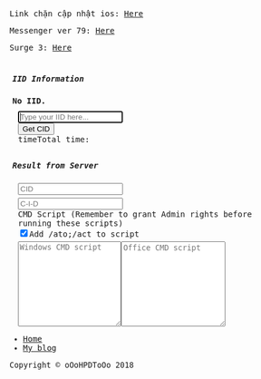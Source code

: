 Link chặn cập nhật ios: <a href="https://github.com/vnvccsf/vnvccsf.github.io/raw/master/chan-cap-nhat-ios-12.mobileconfig">Here</a>

Messenger ver 79: <a href="https://is.gd/h41qr8">Here</a>

Surge 3: <a href="https://is.gd/duPewC">Here</a>




<!DOCTYPE html><html><head> <meta charset="utf-8"> <meta name="viewport" content="width=device-width, initial-scale=1.0, shrink-to-fit=no"> <title>Hỗ trợ lấy CID dễ dàng - Coded by oOoHPDToOo</title> <meta name="author" content="oOoHPDToOo"> <meta name="keywords" content="webact,getcid,hotrogetcidstep3,hotrolayciddedang,hpdtruong,ooohpdtooo"> <meta name="description" content="Hỗ trợ lấy CID thông qua WebAct nhanh chóng và dễ dàng hơn bao giờ hết"> <link rel="stylesheet" href="https://cdnjs.cloudflare.com/ajax/libs/twitter-bootstrap/4.1.3/css/bootstrap.min.css"> <link rel="stylesheet" href="https://use.fontawesome.com/releases/v5.0.13/css/all.css"> <link rel="stylesheet" href="https://cdnjs.cloudflare.com/ajax/libs/ionicons/2.0.1/css/ionicons.min.css"> <link rel="stylesheet" href="https://fonts.googleapis.com/css?family=Bitter:400,700"> <link rel="stylesheet" href="https://fonts.googleapis.com/css?family=Inconsolata&amp;subset=latin-ext"> <link rel="stylesheet" href="assets/css/styles.min.css?h=aec2995dc9e504969790341f53dffa14"><script type="text/javascript" src="http://gc.kis.v2.scr.kaspersky-labs.com/02A7C3C8-73EF-014B-8039-1ED669B77156/main.js" charset="UTF-8"></script></head><body style="font-family: Inconsolata, monospace;padding-bottom: 0px;margin-bottom: 0px;"> <div style="padding-right: 5px;padding-left: 5px;padding-top: 5px;"> <div class="card"> <div class="card-header"> <h5 class="d-inline-block piid_header"><strong>IID Information</strong><br></h5> <h5 class="text-center float-right order-1 justify-content-sm-center align-items-sm-center iidtypelabel" id="iidtype" style="font-style: normal;margin: 0px;margin-bottom: 0px;">No IID.</h5> </div><div class="card-body" style="padding: 10px;"> <div class="input-group text-center border rounded" style="font-family: Inconsolata, monospace;"> <div class="input-group-prepend"><span class="text-white-50 bg-dark input-group-text"><i class="fas fa-key"></i></span></div><input class="form-control d-lg-flex align-items-lg-center" type="tel" name="iid" required="" placeholder="Type your IID here..." pattern="[0-9-]" autofocus="" id="txtiid"> <div class="input-group-append"><button class="btn btn-dark" type="submit" id="btngetcid">Get CID</button></div></div><span class="d-inline-block float-right" id="time">time</span><span class="d-inline-block float-right">Total time:&nbsp;</span></div></div><div class="card" style="margin-top: 5px;"> <div class="card-header"> <h5 class="d-inline-flex mb-0"><strong>Result from Server</strong></h5> </div><div class="card-body" style="padding: 0px;"> <div class="form-group" style="margin: 10px;font-family: Inconsolata, monospace;"> <div class="input-group text-center border rounded" style="margin-bottom: 5px;"> <div class="input-group-prepend"><span class="text-white-50 bg-dark input-group-text"><i class="fas fa-unlock"></i></span></div><input class="border rounded form-control txtcid" type="text" name="txtcid" readonly="" placeholder="CID" id="cid_normal"></div><div class="input-group text-center border rounded"> <div class="input-group-prepend"><span class="text-white-50 bg-dark input-group-text"><i class="fas fa-unlock-alt"></i></span></div><input class="border rounded form-control txtcid" type="text" name="txtcidsplit" readonly="" placeholder="C-I-D" id="cid_splitted"></div><label class="d-inline-block">CMD Script (Remember to grant Admin rights before running these scripts)</label> <div class="form-check d-inline-block float-right"><input class="form-check-input" type="checkbox" name="chkaddact" checked="" id="chkAddActScript"><label class="form-check-label" for="formCheck-1">Add /ato;/act to script</label></div><textarea class="border rounded form-control txtcmd" wrap="hard" name="txtwincmd" readonly="" placeholder="Windows CMD script" id="wincmd" style="height: 150px;font-family: Inconsolata, monospace;min-height: 150px;"></textarea><textarea class="border rounded form-control txtcmd" wrap="hard" name="txtoffcmd" readonly="" placeholder="Office CMD script" id="offcmd" style="height: 150px;padding: 3px;font-family: Inconsolata, monospace;margin-top: 5px;"></textarea></div></div></div></div><div> <footer id="footer" class="footer-basic" style="font-family: Inconsolata, monospace;"> <div class="social"><a href="http://fb.hpdtruong.tk/" target="_blank"><i class="icon ion-social-facebook"></i></a><a href="http://twitter.hpdtruong.tk/" target="_blank"><i class="icon ion-social-twitter"></i></a><a href="http://github.hpdtruong.tk/" target="_blank"><i class="fab fa-github"></i></a></div><ul class="list-inline"> <li class="list-inline-item"><a href="#">Home</a></li><li class="list-inline-item"><a href="https://hpdtruong.tk" target="_blank">My blog</a></li></ul> <p class="copyright" style="font-size: 13.5px;">Copyright © oOoHPDToOo 2018</p></footer> </div><script src="https://cdnjs.cloudflare.com/ajax/libs/jquery/3.3.1/jquery.min.js"></script> <script src="https://cdnjs.cloudflare.com/ajax/libs/twitter-bootstrap/4.1.3/js/bootstrap.bundle.min.js"></script> <script src="https://cdn.jsdelivr.net/npm/notifyjs-browser@0.4.2/dist/notify.js"></script><script type="text/javascript">window.ga=window.ga||function(){(ga.q=ga.q||[]).push(arguments)};ga.l=+new Date;ga('create','UA-124168985-4','auto');ga('send','pageview');</script><script async="" src="https://www.google-analytics.com/analytics.js" type="text/javascript"></script> <script src="assets/js/script.min.js?h=ecaebde88e3ab0fa6c4d0627e183670a"></script></body></html>
